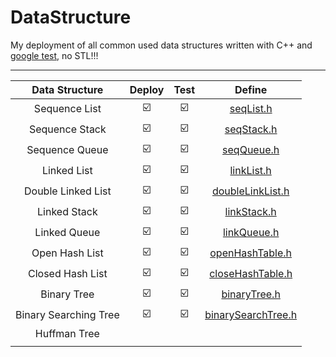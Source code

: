 # DataStructure

My deployment of all common used data structures written with C++ and [google test](https://github.com/google/googletest), no STL!!!

****

| Data Structure | Deploy | Test | Define |
|:----------:|:------:|:------:|:-----:|
| Sequence List | :ballot_box_with_check: | :ballot_box_with_check: | [seqList.h](./include/seqList.h) |
| Sequence Stack | :ballot_box_with_check: | :ballot_box_with_check: | [seqStack.h](./include/seqStack.h) |
| Sequence Queue | :ballot_box_with_check: | :ballot_box_with_check: | [seqQueue.h](./include/seqQueue.h) |
| Linked List | :ballot_box_with_check: | :ballot_box_with_check: | [linkList.h](./include/linkList.h) |
| Double Linked List | :ballot_box_with_check: | :ballot_box_with_check: | [doubleLinkList.h](./include/doubleLinkList.h) | 
| Linked Stack | :ballot_box_with_check: | :ballot_box_with_check: | [linkStack.h](./include/linkStack.h) |
| Linked Queue | :ballot_box_with_check: | :ballot_box_with_check: | [linkQueue.h](./include/linkQueue.h) |
| Open Hash List | :ballot_box_with_check: | :ballot_box_with_check: | [openHashTable.h](./include/openHashTable.h) |
| Closed Hash List| :ballot_box_with_check: | :ballot_box_with_check: | [closeHashTable.h](./include/closeHashTable.h) |
| Binary Tree | :ballot_box_with_check: | :ballot_box_with_check: | [binaryTree.h](./include.binaryTree.h) |
| Binary Searching Tree | :ballot_box_with_check: | :ballot_box_with_check: | [binarySearchTree.h](./include.binarySearchTree.h) |
| Huffman Tree ||||
||||


